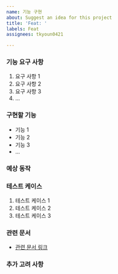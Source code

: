 ```yaml
---
name: 기능 구현
about: Suggest an idea for this project
title: 'Feat: '
labels: Feat
assignees: tkyoun0421

---
```


### 기능 요구 사항
<!-- 기능 요구서에서 제공된 요구 사항을 명확하게 나열해 주세요. -->
1. 요구 사항 1
2. 요구 사항 2
3. 요구 사항 3
4. ...

### 구현할 기능
<!-- 구현할 기능을 구체적으로 설명해 주세요. -->
- 기능 1
- 기능 2
- 기능 3
- ...

### 예상 동작
<!-- 기능이 제대로 구현된 후 어떻게 동작해야 하는지에 대한 예상 동작을 설명해 주세요. -->

### 테스트 케이스
<!-- 기능 구현 후 테스트해야 할 주요 사항들을 나열해주세요. -->
1. 테스트 케이스 1
2. 테스트 케이스 2
3. 테스트 케이스 3

### 관련 문서
<!-- 기능 구현에 참고할 수 있는 문서나 링크가 있으면 여기에 추가해 주세요. -->
- [관련 문서 링크](https://example.com)

### 추가 고려 사항
<!-- 기능 구현 중 추가적으로 고려해야 할 사항이나 제한사항이 있다면 여기에 기재해 주세요. -->
